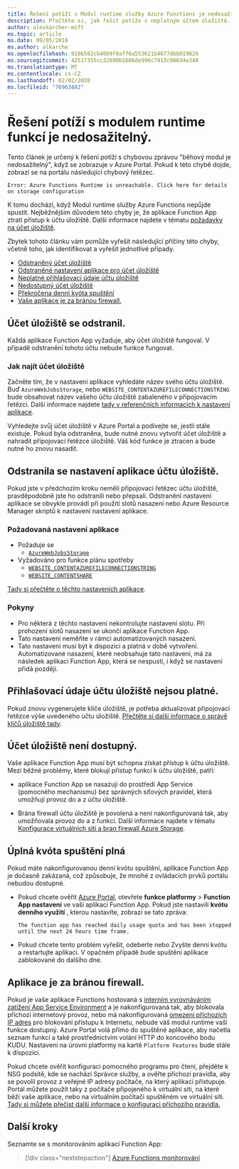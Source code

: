 ```yaml
---
title: Řešení potíží s Modul runtime služby Azure Functions je nedosažitelné.
description: Přečtěte si, jak řešit potíže s neplatným účtem úložiště.
author: alexkarcher-msft
ms.topic: article
ms.date: 09/05/2018
ms.author: alkarche
ms.openlocfilehash: 910b582cb40b9f8aff6a553621b4677d6b019826
ms.sourcegitcommit: 42517355cc32890b1686de996c7913c98634e348
ms.translationtype: MT
ms.contentlocale: cs-CZ
ms.lasthandoff: 02/02/2020
ms.locfileid: "76963882"
---
```

# <a name="how-to-troubleshoot-functions-runtime-is-unreachable"></a>Řešení potíží s modulem runtime funkcí je nedosažitelný.

Tento článek je určený k řešení potíží s chybovou zprávou "běhový modul je nedosažitelný", když se zobrazuje v Azure Portal. Pokud k této chybě dojde, zobrazí se na portálu následující chybový řetězec.

`Error: Azure Functions Runtime is unreachable. Click here for details on storage configuration`

K tomu dochází, když Modul runtime služby Azure Functions nepůjde spustit. Nejběžnějším důvodem této chyby je, že aplikace Function App ztratí přístup k účtu úložiště. Další informace najdete v tématu [požadavky na účet úložiště](storage-considerations.md#storage-account-requirements).

Zbytek tohoto článku vám pomůže vyřešit následující příčiny této chyby, včetně toho, jak identifikovat a vyřešit jednotlivé případy.

+ [Odstraněný účet úložiště](#storage-account-deleted)
+ [Odstraněné nastavení aplikace pro účet úložiště](#storage-account-application-settings-deleted)
+ [Neplatné přihlašovací údaje účtu úložiště](#storage-account-credentials-invalid)
+ [Nedostupný účet úložiště](#storage-account-inaccessible)
+ [Překročena denní kvóta spuštění](#daily-execution-quota-full)
+ [Vaše aplikace je za bránou firewall.](#app-is-behind-a-firewall)


## <a name="storage-account-deleted"></a>Účet úložiště se odstranil.

Každá aplikace Function App vyžaduje, aby účet úložiště fungoval. V případě odstranění tohoto účtu nebude funkce fungovat.

### <a name="how-to-find-your-storage-account"></a>Jak najít účet úložiště

Začněte tím, že v nastavení aplikace vyhledáte název svého účtu úložiště. Buď `AzureWebJobsStorage`, nebo `WEBSITE_CONTENTAZUREFILECONNECTIONSTRING` bude obsahovat název vašeho účtu úložiště zabaleného v připojovacím řetězci. Další informace najdete [tady v referenčních informacích k nastavení aplikace](https://docs.microsoft.com/azure/azure-functions/functions-app-settings#azurewebjobsstorage).

Vyhledejte svůj účet úložiště v Azure Portal a podívejte se, jestli stále existuje. Pokud byla odstraněna, bude nutné znovu vytvořit účet úložiště a nahradit připojovací řetězce úložiště. Váš kód funkce je ztracen a bude nutné ho znovu nasadit.

## <a name="storage-account-application-settings-deleted"></a>Odstranila se nastavení aplikace účtu úložiště.

Pokud jste v předchozím kroku neměli připojovací řetězec účtu úložiště, pravděpodobně jste ho odstranili nebo přepsali. Odstranění nastavení aplikace se obvykle provádí při použití slotů nasazení nebo Azure Resource Manager skriptů k nastavení nastavení aplikace.

### <a name="required-application-settings"></a>Požadovaná nastavení aplikace

* Požaduje se
    * [`AzureWebJobsStorage`](https://docs.microsoft.com/azure/azure-functions/functions-app-settings#azurewebjobsstorage)
* Vyžadováno pro funkce plánu spotřeby
    * [`WEBSITE_CONTENTAZUREFILECONNECTIONSTRING`](https://docs.microsoft.com/azure/azure-functions/functions-app-settings)
    * [`WEBSITE_CONTENTSHARE`](https://docs.microsoft.com/azure/azure-functions/functions-app-settings)

[Tady si přečtěte o těchto nastaveních aplikace](https://docs.microsoft.com/azure/azure-functions/functions-app-settings).

### <a name="guidance"></a>Pokyny

* Pro některá z těchto nastavení nekontrolujte nastavení slotu. Při prohození slotů nasazení se ukončí aplikace Function App.
* Tato nastavení neměňte v rámci automatizovaných nasazení.
* Tato nastavení musí být k dispozici a platná v době vytvoření. Automatizované nasazení, které neobsahuje tato nastavení, má za následek aplikaci Function App, která se nespustí, i když se nastavení přidá později.

## <a name="storage-account-credentials-invalid"></a>Přihlašovací údaje účtu úložiště nejsou platné.

Pokud znovu vygenerujete klíče úložiště, je potřeba aktualizovat připojovací řetězce výše uvedeného účtu úložiště. [Přečtěte si další informace o správě klíčů úložiště tady](https://docs.microsoft.com/azure/storage/common/storage-create-storage-account).

## <a name="storage-account-inaccessible"></a>Účet úložiště není dostupný.

Vaše aplikace Function App musí být schopna získat přístup k účtu úložiště. Mezi běžné problémy, které blokují přístup funkcí k účtu úložiště, patří:

+ aplikace Function App se nasazují do prostředí App Service (pomocného mechanismu) bez správných síťových pravidel, která umožňují provoz do a z účtu úložiště.

+ Brána firewall účtu úložiště je povolená a není nakonfigurovaná tak, aby umožňovala provoz do a z funkcí. Další informace najdete v tématu [Konfigurace virtuálních sítí a bran firewall Azure Storage](../storage/common/storage-network-security.md).

## <a name="daily-execution-quota-full"></a>Úplná kvóta spuštění plná

Pokud máte nakonfigurovanou denní kvótu spuštění, aplikace Function App je dočasně zakázaná, což způsobuje, že mnohé z ovládacích prvků portálu nebudou dostupné. 

+ Pokud chcete ověřit [Azure Portal](https://portal.azure.com), otevřete **funkce platformy** > **Function App nastavení** ve vaší aplikaci Function App. Pokud jste nastavili **kvótu denního využití** , kterou nastavíte, zobrazí se tato zpráva:

    `The function app has reached daily usage quota and has been stopped until the next 24 hours time frame.`

+ Pokud chcete tento problém vyřešit, odeberte nebo Zvyšte denní kvótu a restartujte aplikaci. V opačném případě bude spuštění aplikace zablokované do dalšího dne.

## <a name="app-is-behind-a-firewall"></a>Aplikace je za bránou firewall.

Pokud je vaše aplikace Functions hostovaná s [interním vyrovnáváním zatížení App Service Environment](../app-service/environment/create-ilb-ase.md) a je nakonfigurovaná tak, aby blokovala příchozí internetový provoz, nebo má nakonfigurovaná [omezení příchozích IP adres](functions-networking-options.md#inbound-ip-restrictions) pro blokování přístupu k Internetu, nebude váš modul runtime vaší funkce dostupný. Azure Portal volá přímo do spuštěné aplikace, aby načetla seznam funkcí a také prostřednictvím volání HTTP do koncového bodu KUDU. Nastavení na úrovni platformy na kartě `Platform Features` bude stále k dispozici.

Pokud chcete ověřit konfiguraci pomocného programu pro čtení, přejděte k NSG podsítě, kde se nachází Správce služby, a ověřte příchozí pravidla, aby se povolil provoz z veřejné IP adresy počítače, na který aplikaci přistupuje. Portál můžete použít taky z počítače připojeného k virtuální síti, na které běží vaše aplikace, nebo na virtuálním počítači spuštěném ve virtuální síti. [Tady si můžete přečíst další informace o konfiguraci příchozího pravidla.](../app-service/environment/network-info.md#network-security-groups)

## <a name="next-steps"></a>Další kroky

Seznamte se s monitorováním aplikací Function App:

> [!div class="nextstepaction"]
> [Azure Functions monitorování](functions-monitoring.md)
